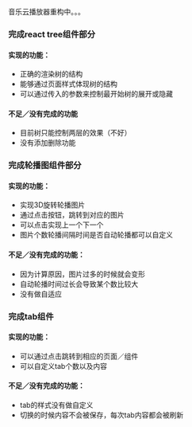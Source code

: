 音乐云播放器重构中。。。

### 完成react tree组件部分
#### 实现的功能：
* 正确的渲染树的结构
* 能够通过页面样式体现树的结构
* 可以通过传入的参数来控制最开始树的展开或隐藏

#### 不足／没有完成的功能
* 目前树只能控制两层的效果（不好）
* 没有添加删除功能

### 完成轮播图组件部分
#### 实现的功能：
* 实现3D旋转轮播图片
* 通过点击按钮，跳转到对应的图片
* 可以点击实现上一个下一个
* 图片个数轮播间隔时间是否自动轮播都可以自定义

#### 不足／没有完成的功能：
* 因为计算原因，图片过多的时候就会变形
* 自动轮播时间过长会导致某个数比较大
* 没有做自适应

### 完成tab组件
#### 实现的功能：
* 可以通过点击跳转到相应的页面／组件
* 可以自定义tab个数以及内容

####  不足／没有完成的功能：
* tab的样式没有做自定义
* 切换的时候内容不会被保存，每次tab内容都会被刷新

